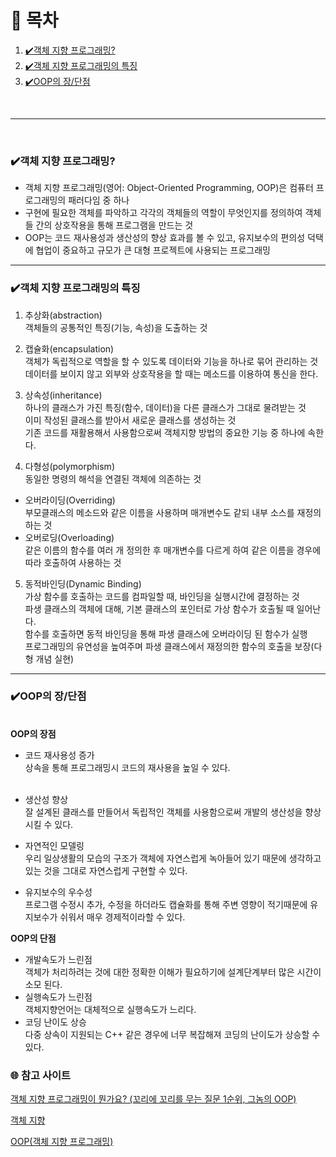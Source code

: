 # 📝 목차

1. [✔️객체 지향 프로그래밍?](#✔️객체-지향-프로그래밍?)
2. [✔️객체 지향 프로그래밍의 특징](#✔️객체-지향-프로그래밍의-특징)
3. [✔️OOP의 장/단점](#✔️OOP의-장/단점)

<br/>
<hr/>
<br/>

### ✔️객체 지향 프로그래밍?

- 객체 지향 프로그래밍(영어: Object-Oriented Programming, OOP)은 컴퓨터 프로그래밍의 패러다임 중 하나
- 구현에 필요한 객체를 파악하고 각각의 객체들의 역할이 무엇인지를 정의하여 객체들 간의 상호작용을 통해 프로그램을 만드는 것
- OOP는 코드 재사용성과 생산성의 향상 효과를 볼 수 있고, 유지보수의 편의성 덕택에 협업이 중요하고 규모가 큰 대형 프로젝트에 사용되는 프로그래밍

---

### ✔️객체 지향 프로그래밍의 특징

1. 추상화(abstraction)<br/>
   객체들의 공통적인 특징(기능, 속성)을 도출하는 것

2. 캡슐화(encapsulation)<br/>
   객체가 독립적으로 역할을 할 수 있도록 데이터와 기능을 하나로 묶어 관리하는 것<br/>
   데이터를 보이지 않고 외부와 상호작용을 할 때는 메소드를 이용하여 통신을 한다.

3. 상속성(inheritance)<br/>
   하나의 클래스가 가진 특징(함수, 데이터)을 다른 클래스가 그대로 물려받는 것<br/>
   이미 작성된 클래스를 받아서 새로운 클래스를 생성하는 것<br/>
   기존 코드를 재활용해서 사용함으로써 객체지향 방법의 중요한 기능 중 하나에 속한다.

4. 다형성(polymorphism)<br/>
   동일한 명령의 해석을 연결된 객체에 의존하는 것<br/>

- 오버라이딩(Overriding)<br/>
  부모클래스의 메소드와 같은 이름을 사용하며 매개변수도 같되 내부 소스를 재정의하는 것<br/>
- 오버로딩(Overloading)<br/>
  같은 이름의 함수를 여러 개 정의한 후 매개변수를 다르게 하여 같은 이름을 경우에 따라 호출하여 사용하는 것

5. 동적바인딩(Dynamic Binding)<br/>
   가상 함수를 호출하는 코드를 컴파일할 때, 바인딩을 실행시간에 결정하는 것<br/>
   파생 클래스의 객체에 대해, 기본 클래스의 포인터로 가상 함수가 호출될 때 일어난다.<br/>
   함수를 호출하면 동적 바인딩을 통해 파생 클래스에 오버라이딩 된 함수가 실행<br/>
   프로그래밍의 유연성을 높여주며 파생 클래스에서 재정의한 함수의 호출을 보장(다형 개념 실현)

---

### ✔️OOP의 장/단점

<br/>
<b>OOP의 장점</b><br/>

- 코드 재사용성 증가<br/>
  상속을 통해 프로그래밍시 코드의 재사용을 높일 수 있다.<br/>
  <br/>
- 생산성 향상<br/>
  잘 설계된 클래스를 만들어서 독립적인 객체를 사용함으로써 개발의 생산성을 향상시킬 수 있다.
  <br/>

- 자연적인 모델링<br/>
  우리 일상생활의 모습의 구조가 객체에 자연스럽게 녹아들어 있기 때문에 생각하고 있는 것을 그대로 자연스럽게 구현할 수 있다.

- 유지보수의 우수성<br/>
  프로그램 수정시 추가, 수정을 하더라도 캡슐화를 통해 주변 영향이 적기때문에 유지보수가 쉬워서 매우 경제적이라할 수 있다.

<b>OOP의 단점</b><br/>

- 개발속도가 느린점<br/>
  객체가 처리하려는 것에 대한 정확한 이해가 필요하기에 설계단계부터 많은 시간이 소모 된다.
  <br/>
- 실행속도가 느린점<br/>
  객체지향언어는 대체적으로 실행속도가 느리다.
  <br/>
- 코딩 난이도 상승<br/>
  다중 상속이 지원되는 C++ 같은 경우에 너무 복잡해져 코딩의 난이도가 상승할 수 있다.<br/>

### 🌐 참고 사이트

<a href="https://jeong-pro.tistory.com/95" target="_blank">객체 지향 프로그래밍이 뭔가요? (꼬리에 꼬리를 무는 질문 1순위, 그놈의 OOP)</a>

<a href="http://www.incodom.kr/%EA%B0%9D%EC%B2%B4_%EC%A7%80%ED%96%A5" target="_blank">객체 지향</a>

<a href="https://velog.io/@gillog/OOP%EA%B0%9D%EC%B2%B4-%EC%A7%80%ED%96%A5-%ED%94%84%EB%A1%9C%EA%B7%B8%EB%9E%98%EB%B0%8D" target="_blank">OOP(객체 지향 프로그래밍)</a>

